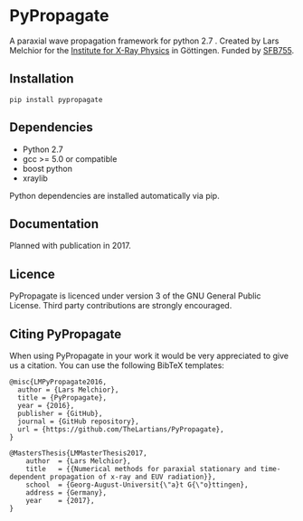 # PyPropagate

A paraxial wave propagation framework for python 2.7 . 
Created by Lars Melchior for the [Institute for X-Ray Physics](http://www.roentgen.physik.uni-goettingen.de/) in Göttingen.
Funded by [SFB755](http://www.uni-goettingen.de/de/318955.html).

## Installation
    
    pip install pypropagate

## Dependencies

- Python 2.7
- gcc >= 5.0 or compatible
- boost python
- xraylib

Python dependencies are installed automatically via pip.

## Documentation

Planned with publication in 2017.

## Licence

PyPropagate is licenced under version 3 of the GNU General Public License.
Third party contributions are strongly encouraged.

## Citing PyPropagate

When using PyPropagate in your work it would be very appreciated to give us a citation. You can use the following BibTeX templates:

    @misc{LMPyPropagate2016,
      author = {Lars Melchior},
      title = {PyPropagate},
      year = {2016},
      publisher = {GitHub},
      journal = {GitHub repository},
      url = {https://github.com/TheLartians/PyPropagate},
    }

    @MastersThesis{LMMasterThesis2017,
        author  = {Lars Melchior},
        title   = {{Numerical methods for paraxial stationary and time-dependent propagation of x-ray and EUV radiation}},
        school  = {Georg-August-Universit{\"a}t G{\"o}ttingen},
        address = {Germany},
        year    = {2017},
    }

